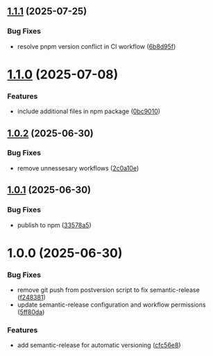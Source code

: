 ## [1.1.1](https://github.com/botagar/mapotypefu/compare/v1.1.0...v1.1.1) (2025-07-25)


### Bug Fixes

* resolve pnpm version conflict in CI workflow ([6b8d95f](https://github.com/botagar/mapotypefu/commit/6b8d95f4f0344ebb3b1a7b468c58066d6d681ebc))

# [1.1.0](https://github.com/botagar/mapotypefu/compare/v1.0.2...v1.1.0) (2025-07-08)


### Features

* include additional files in npm package ([0bc9010](https://github.com/botagar/mapotypefu/commit/0bc9010e92aa78d57076ad86ecb544dc72c5e5a0))

## [1.0.2](https://github.com/botagar/mapotypefu/compare/v1.0.1...v1.0.2) (2025-06-30)


### Bug Fixes

* remove unnessesary workflows ([2c0a10e](https://github.com/botagar/mapotypefu/commit/2c0a10e67c87c226f7c2bafddce1ebd981ee6c06))

## [1.0.1](https://github.com/botagar/mapotypefu/compare/v1.0.0...v1.0.1) (2025-06-30)


### Bug Fixes

* publish to npm ([33578a5](https://github.com/botagar/mapotypefu/commit/33578a5f0006a9730479e28a5ccd6a7037c03eae))

# 1.0.0 (2025-06-30)


### Bug Fixes

* remove git push from postversion script to fix semantic-release ([f248381](https://github.com/botagar/mapotypefu/commit/f248381a3fe081c75cef9876eea9fed886fc96ce))
* update semantic-release configuration and workflow permissions ([5ff80da](https://github.com/botagar/mapotypefu/commit/5ff80da2a1d0d6e1ad7d2dfea787db89804bc139))


### Features

* add semantic-release for automatic versioning ([cfc56e8](https://github.com/botagar/mapotypefu/commit/cfc56e8b90d38e792a41908f98e663d6302dcfaa))
